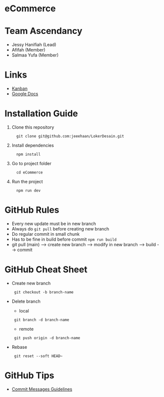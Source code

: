 # eCommerce

# Team Ascendancy

- Jessy Hanifiah (Lead)
- Afifah (Member)
- Salmaa Yufa (Member)

# Links

- <a href="https://github.com/users/jeeehaan/projects/3/views/1" target="_blank">Kanban</a>
- <a href="https://docs.google.com/document/d/1l43mcO0kpFOdkhpxZPnfmMSRaU5Ak_D58anmCMXgAeM/edit?usp=sharing" target="_blank">Google Docs</a>

# Installation Guide

1. Clone this repository
   ```shell
     git clone git@github.com:jeeehaan/LokerDesain.git
   ```
2. Install dependencies
   ```shell
     npm install
   ```
3. Go to project folder
   ```shell
     cd eCommerce
   ```
4. Run the project
   ```shell
     npm run dev
   ```

# GitHub Rules

- Every new update must be in new branch
- Always do `git pull` before creating new branch
- Do regular commit in small chunk
- Has to be fine in build before commit `npm run build`
- git pull (main) --> create new branch --> modify in new branch --> build --> commit

# GitHub Cheat Sheet

- Create new branch

  ```shell
   git checkout -b branch-name
  ```

- Delete branch

  - local

  ```shell
   git branch -d branch-name
  ```

  - remote

  ```shell
   git push origin -d branch-name
  ```

- Rebase
  ```shell
   git reset --soft HEAD~
  ```

# GitHub Tips

- <a href="https://gist.github.com/nyancodeid/63f19941c81252bb0cca9c14497cf9f7" target="_blank">Commit Messages Guidelines</a>
